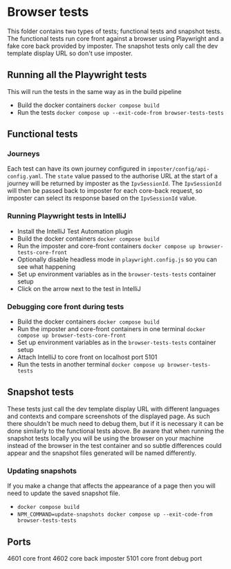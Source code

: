 # Browser tests

This folder contains two types of tests; functional tests and snapshot tests.
The functional tests run core front against a browser using Playwright and a fake core back provided by imposter.
The snapshot tests only call the dev template display URL so don't use imposter.

## Running all the Playwright tests
This will run the tests in the same way as in the build pipeline
- Build the docker containers `docker compose build`
- Run the tests `docker compose up --exit-code-from browser-tests-tests`

## Functional tests

### Journeys
Each test can have its own journey configured in `imposter/config/api-config.yaml`. The `state` value passed to the authorise URL at the start of a journey will be returned by imposter as the `IpvSessionId`. The `IpvSessionId` will then be passed back to imposter for each core-back request, so imposter can select its response based on the `IpvSessionId` value.

### Running Playwright tests in IntelliJ
- Install the IntelliJ Test Automation plugin
- Build the docker containers `docker compose build`
- Run the imposter and core-front containers `docker compose up browser-tests-core-front`
- Optionally disable headless mode in `playwright.config.js` so you can see what happening
- Set up environment variables as in the `browser-tests-tests` container setup
- Click on the arrow next to the test in IntelliJ

### Debugging core front during tests
- Build the docker containers `docker compose build`
- Run the imposter and core-front containers in one terminal `docker compose up browser-tests-core-front`
- Set up environment variables as in the `browser-tests-tests` container setup
- Attach IntelliJ to core front on localhost port 5101
- Run the tests in another terminal `docker compose up browser-tests-tests`

## Snapshot tests
These tests just call the dev template display URL with different languages and contexts and compare screenshots of the
displayed page. As such there shouldn't be much need to debug them, but if it is necessary it can be done similarly to
the functional tests above. Be aware that when running the snapshot tests locally you will be using the browser on your
machine instead of the browser in the test container and so subtle differences could appear and the snapshot files
generated will be named differently.

### Updating snapshots
If you make a change that affects the appearance of a page then you will need to update the saved snapshot file.
- `docker compose build`
- `NPM_COMMAND=update-snapshots docker compose up --exit-code-from browser-tests-tests`

## Ports
4601 core front
4602 core back imposter
5101 core front debug port
